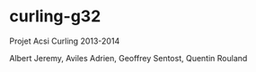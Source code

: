 curling-g32
===========
Projet Acsi Curling 2013-2014

Albert Jeremy, Aviles Adrien, Geoffrey Sentost, Quentin Rouland
